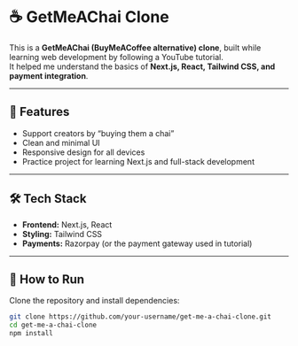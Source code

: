 

# ☕ GetMeAChai Clone  

This is a **GetMeAChai (BuyMeACoffee alternative) clone**, built while learning web development by following a YouTube tutorial.  
It helped me understand the basics of **Next.js, React, Tailwind CSS, and payment integration**.  

---

## 🚀 Features
- Support creators by “buying them a chai”  
- Clean and minimal UI  
- Responsive design for all devices  
- Practice project for learning Next.js and full-stack development  

---

## 🛠️ Tech Stack
- **Frontend:** Next.js, React  
- **Styling:** Tailwind CSS  
- **Payments:** Razorpay (or the payment gateway used in tutorial)  

---

## 📂 How to Run
Clone the repository and install dependencies:

```bash
git clone https://github.com/your-username/get-me-a-chai-clone.git
cd get-me-a-chai-clone
npm install
